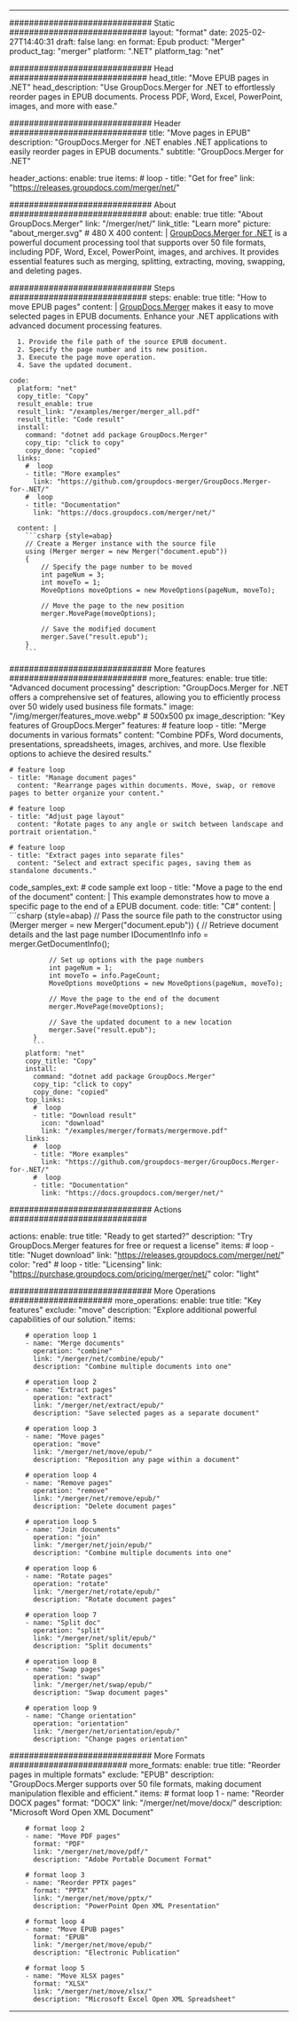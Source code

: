 
---
############################# Static ############################
layout: "format"
date:  2025-02-27T14:40:31
draft: false
lang: en
format: Epub
product: "Merger"
product_tag: "merger"
platform: ".NET"
platform_tag: "net"

############################# Head ############################
head_title: "Move EPUB pages in .NET"
head_description: "Use GroupDocs.Merger for .NET to effortlessly reorder pages in EPUB documents. Process PDF, Word, Excel, PowerPoint, images, and more with ease."

############################# Header ############################
title: "Move pages in EPUB" 
description: "GroupDocs.Merger for .NET enables .NET applications to easily reorder pages in EPUB documents."
subtitle: "GroupDocs.Merger for .NET" 

header_actions:
  enable: true
  items:
    #  loop
    - title: "Get for free"
      link: "https://releases.groupdocs.com/merger/net/"
      
############################# About ############################
about:
    enable: true
    title: "About GroupDocs.Merger"
    link: "/merger/net/"
    link_title: "Learn more"
    picture: "about_merger.svg" # 480 X 400
    content: |
       [GroupDocs.Merger for .NET](/merger/net/) is a powerful document processing tool that supports over 50 file formats, including PDF, Word, Excel, PowerPoint, images, and archives. It provides essential features such as merging, splitting, extracting, moving, swapping, and deleting pages.

############################# Steps ############################
steps:
    enable: true
    title: "How to move EPUB pages"
    content: |
      [GroupDocs.Merger](/merger/net/) makes it easy to move selected pages in EPUB documents. Enhance your .NET applications with advanced document processing features.
      
      1. Provide the file path of the source EPUB document.
      2. Specify the page number and its new position.
      3. Execute the page move operation.
      4. Save the updated document.
   
    code:
      platform: "net"
      copy_title: "Copy"
      result_enable: true
      result_link: "/examples/merger/merger_all.pdf"
      result_title: "Code result"
      install:
        command: "dotnet add package GroupDocs.Merger"
        copy_tip: "click to copy"
        copy_done: "copied"
      links:
        #  loop
        - title: "More examples"
          link: "https://github.com/groupdocs-merger/GroupDocs.Merger-for-.NET/"
        #  loop
        - title: "Documentation"
          link: "https://docs.groupdocs.com/merger/net/"
          
      content: |
        ```csharp {style=abap}
        // Create a Merger instance with the source file
        using (Merger merger = new Merger("document.epub"))
        {
            // Specify the page number to be moved
            int pageNum = 3;
            int moveTo = 1;
            MoveOptions moveOptions = new MoveOptions(pageNum, moveTo);

            // Move the page to the new position
            merger.MovePage(moveOptions);

            // Save the modified document
            merger.Save("result.epub");
        }
        ```            

############################# More features ############################
more_features:
  enable: true
  title: "Advanced document processing"
  description: "GroupDocs.Merger for .NET offers a comprehensive set of features, allowing you to efficiently process over 50 widely used business file formats."
  image: "/img/merger/features_move.webp" # 500x500 px
  image_description: "Key features of GroupDocs.Merger"
  features:
    # feature loop
    - title: "Merge documents in various formats"
      content: "Combine PDFs, Word documents, presentations, spreadsheets, images, archives, and more. Use flexible options to achieve the desired results."

    # feature loop
    - title: "Manage document pages"
      content: "Rearrange pages within documents. Move, swap, or remove pages to better organize your content."

    # feature loop
    - title: "Adjust page layout"
      content: "Rotate pages to any angle or switch between landscape and portrait orientation."

    # feature loop
    - title: "Extract pages into separate files"
      content: "Select and extract specific pages, saving them as standalone documents."
      
  code_samples_ext:
    # code sample ext loop
    - title: "Move a page to the end of the document"
      content: |
        This example demonstrates how to move a specific page to the end of a EPUB document.
      code:
        title: "C#"
        content: |
          ```csharp {style=abap}
          // Pass the source file path to the constructor
          using (Merger merger = new Merger("document.epub"))
          {
              // Retrieve document details and the last page number
              IDocumentInfo info = merger.GetDocumentInfo();

              // Set up options with the page numbers
              int pageNum = 1;
              int moveTo = info.PageCount;
              MoveOptions moveOptions = new MoveOptions(pageNum, moveTo);
          
              // Move the page to the end of the document
              merger.MovePage(moveOptions);

              // Save the updated document to a new location
              merger.Save("result.epub");
          }
          ```
        platform: "net"
        copy_title: "Copy"
        install:
          command: "dotnet add package GroupDocs.Merger"
          copy_tip: "click to copy"
          copy_done: "copied"
        top_links:
          #  loop
          - title: "Download result"
            icon: "download"
            link: "/examples/merger/formats/mergermove.pdf"
        links:
          #  loop
          - title: "More examples"
            link: "https://github.com/groupdocs-merger/GroupDocs.Merger-for-.NET/"
          #  loop
          - title: "Documentation"
            link: "https://docs.groupdocs.com/merger/net/"
            

            


############################# Actions ############################

actions:
  enable: true
  title: "Ready to get started?"
  description: "Try GroupDocs.Merger features for free or request a license"
  items:
    #  loop
    - title: "Nuget download"
      link: "https://releases.groupdocs.com/merger/net/"
      color: "red"
        #  loop
    - title: "Licensing"
      link: "https://purchase.groupdocs.com/pricing/merger/net/"
      color: "light"


############################# More Operations #####################
more_operations:
    enable: true
    title: "Key features"
    exclude: "move"
    description: "Explore additional powerful capabilities of our solution."
    items: 
          
        # operation loop 1
        - name: "Merge documents"
          operation: "combine"
          link: "/merger/net/combine/epub/"
          description: "Combine multiple documents into one"

        # operation loop 2
        - name: "Extract pages"
          operation: "extract"
          link: "/merger/net/extract/epub/"
          description: "Save selected pages as a separate document"

        # operation loop 3
        - name: "Move pages"
          operation: "move"
          link: "/merger/net/move/epub/"
          description: "Reposition any page within a document"

        # operation loop 4
        - name: "Remove pages"
          operation: "remove"
          link: "/merger/net/remove/epub/"
          description: "Delete document pages"

        # operation loop 5
        - name: "Join documents"
          operation: "join"
          link: "/merger/net/join/epub/"
          description: "Combine multiple documents into one"

        # operation loop 6
        - name: "Rotate pages"
          operation: "rotate"
          link: "/merger/net/rotate/epub/"
          description: "Rotate document pages"

        # operation loop 7
        - name: "Split doc"
          operation: "split"
          link: "/merger/net/split/epub/"
          description: "Split documents"

        # operation loop 8
        - name: "Swap pages"
          operation: "swap"
          link: "/merger/net/swap/epub/"
          description: "Swap document pages"

        # operation loop 9
        - name: "Change orientation"
          operation: "orientation"
          link: "/merger/net/orientation/epub/"
          description: "Change pages orientation"
          
        
          
############################# More Formats ########################
more_formats:
    enable: true
    title: "Reorder pages in multiple formats"
    exclude: "EPUB"
    description: "GroupDocs.Merger supports over 50 file formats, making document manipulation flexible and efficient."
    items: 
        # format loop 1
        - name: "Reorder DOCX pages"
          format: "DOCX"
          link: "/merger/net/move/docx/"
          description: "Microsoft Word Open XML Document"
          
        # format loop 2
        - name: "Move PDF pages"
          format: "PDF"
          link: "/merger/net/move/pdf/"
          description: "Adobe Portable Document Format"
          
        # format loop 3
        - name: "Reorder PPTX pages"
          format: "PPTX"
          link: "/merger/net/move/pptx/"
          description: "PowerPoint Open XML Presentation"

        # format loop 4
        - name: "Move EPUB pages"
          format: "EPUB"
          link: "/merger/net/move/epub/"
          description: "Electronic Publication"
          
        # format loop 5
        - name: "Move XLSX pages"
          format: "XLSX"
          link: "/merger/net/move/xlsx/"
          description: "Microsoft Excel Open XML Spreadsheet"
  

---